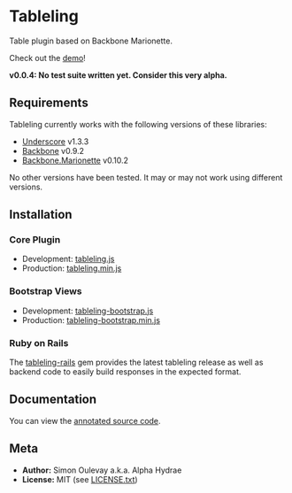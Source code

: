 # Tableling

Table plugin based on Backbone Marionette.

Check out the [demo](http://alphahydrae.github.com/tableling/demo/)!

**v0.0.4: No test suite written yet. Consider this very alpha.**

## Requirements

Tableling currently works with the following versions of these libraries:

* [Underscore](http://underscorejs.org) v1.3.3
* [Backbone](http://backbonejs.org) v0.9.2
* [Backbone.Marionette](http://marionettejs.com) v0.10.2

No other versions have been tested. It may or may not work using different versions.

## Installation

### Core Plugin

* Development: [tableling.js](https://raw.github.com/AlphaHydrae/tableling/master/lib/tableling.js)
* Production: [tableling.min.js](https://raw.github.com/AlphaHydrae/tableling/master/lib/tableling.min.js)

### Bootstrap Views

* Development: [tableling-bootstrap.js](https://raw.github.com/AlphaHydrae/tableling/master/lib/tableling-bootstrap.js)
* Production: [tableling-bootstrap.min.js](https://raw.github.com/AlphaHydrae/tableling/master/lib/tableling-bootstrap.min.js)

### Ruby on Rails

The [tableling-rails](https://github.com/AlphaHydrae/tableling-rails) gem provides the latest tableling release as well as backend code to easily build responses in the expected format.

## Documentation

You can view the [annotated source code](http://alphahydrae.github.com/tableling/annotated/).

## Meta

* **Author:** Simon Oulevay a.k.a. Alpha Hydrae
* **License:** MIT (see [LICENSE.txt](https://raw.github.com/AlphaHydrae/tableling/master/LICENSE.txt))
